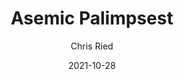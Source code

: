 ---
title: 'Asemic Palimpsest'
author: Chris Ried
date: '2021-10-28'
slug: asemic-palimpsest
categories:
featured: 
tags: ['generative']
---